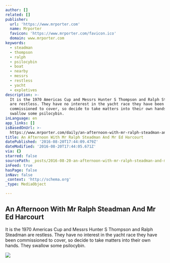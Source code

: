 ```yaml
---
author: []
related: []
publisher:
  url: 'https://www.mrporter.com'
  name: Mrporter
  favicon: 'https://www.mrporter.com/favicon.ico'
  domain: www.mrporter.com
keywords:
  - steadman
  - thompson
  - ralph
  - psilocybin
  - boat
  - nearby
  - messrs
  - restless
  - yacht
  - expletives
description: >-
  It is the 1970 Americas Cup and Messrs Hunter S Thompson and Ralph Steadman
  are restless. They have no interest in the yacht race they have been
  commissioned to cover, so decide to take matters into their own hands. They
  swallow some psilocybin.
inLanguage: en
app_links: []
isBasedOnUrl: >-
  https://www.mrporter.com/daily/an-afternoon-with-mr-ralph-steadman-and-mr-ed-harcourt/1236
title: An Afternoon With Mr Ralph Steadman And Mr Ed Harcourt
datePublished: '2016-08-20T17:44:09.479Z'
dateModified: '2016-08-20T17:44:05.671Z'
via: {}
starred: false
sourcePath: _posts/2016-08-20-an-afternoon-with-mr-ralph-steadman-and-mr-ed-harcourt.md
inFeed: true
hasPage: false
inNav: false
_context: 'http://schema.org'
_type: MediaObject

---
```

<article style=""><h1>An Afternoon With Mr Ralph Steadman And Mr Ed Harcourt</h1><p>It is the 1970 Americas Cup and Messrs Hunter S Thompson and Ralph Steadman are restless. They have no interest in the yacht race they have been commissioned to cover, so decide to take matters into their own hands. They swallow some psilocybin.</p><img src="https://cache.mrporter.com/journal-images/production/a3348036-84d8-4377-8bde-74f87181682a" /></article>